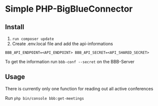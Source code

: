 # Simple PHP-BigBlueConnector

## Install

1. `run composer update`
2. Create .env.local file and add the api-informations

`BBB_API_ENDPOINT=<API_ENDPOINT>
 BBB_API_SECRET=<API_SHARED_SECRET>
`

To get the information run `bbb-conf --secret` on the BBB-Server


## Usage

There is currently only one function for reading out all active conferences

Run `php bin/console bbb:get-meetings`